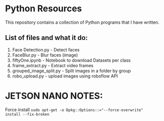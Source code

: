 # Python Resources

This repository contains a collection of Python programs that I have written. 

## List of files and what it do:

1. Face Detection.py - Detect faces
2. FaceBlur.py - Blur faces (image)
3. fiftyOne.ipynb - Notebook to download Datasets per class
4. frame_extract.py - Extract video frames
5. grouped_image_split.py - Split images in a folder by group
6. robo_upload.py - upload images using roboflow API

# JETSON NANO NOTES:
Force install 
``sudo apt-get -o Dpkg::Options::="--force-overwrite" install --fix-broken``

